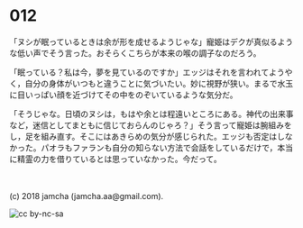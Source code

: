 # 012

「ヌシが眠っているときは余が形を成せるようじゃな」寵姫はデクが真似るような低い声でそう言った。おそらくこちらが本来の喉の調子なのだろう。  

「眠っている？私は今，夢を見ているのですか」エッジはそれを言われてようやく，自分の身体がいつもと違うことに気づいたい。妙に視野が狭い。まるで水玉に目いっぱい顔を近づけてその中をのぞいているような気分だ。  

「そうじゃな。日頃のヌシは，もはや余とは程遠いところにある。神代の出来事など，迷信としてまともに信じておらんのじゃろ？」そう言って寵姫は腕組みをし，足を組み直す。そこにはあきらめの気分が感じられた。エッジも否定はしなかった。パオラもファランも自分の知らない方法で会話をしているだけで，本当に精霊の力を借りているとは思っていなかった。今だって。  

<br>  
<br>  
(c) 2018 jamcha (jamcha.aa@gmail.com).  

![cc by-nc-sa](http://i.creativecommons.org/l/by-nc-sa/4.0/88x31.png)
